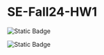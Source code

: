 # SE-Fall24-HW1

![Static Badge](https://img.shields.io/badge/language-python-green)

![Static Badge](https://img.shields.io/badge/license-MIT-blue)
